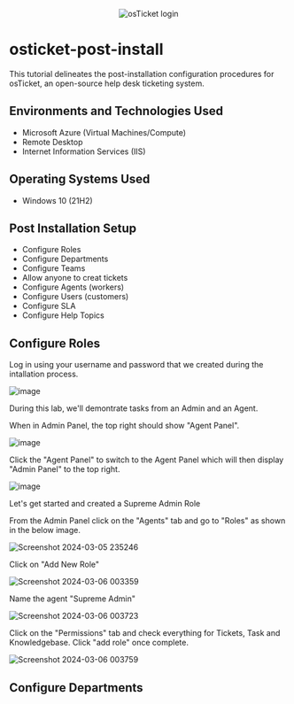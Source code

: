 <p align="center">
<img src="https://github.com/riquewill1977/osticket-post-install/assets/139101776/62d025a5-8c9a-406c-9575-31e63ba18950" alt="osTicket login"/>
</p>

<h1>osticket-post-install</h1>
This tutorial delineates the post-installation configuration procedures for osTicket, an open-source help desk ticketing system. <br />


<h2>Environments and Technologies Used</h2>

- Microsoft Azure (Virtual Machines/Compute)
- Remote Desktop
- Internet Information Services (IIS)


<h2>Operating Systems Used </h2>

- Windows 10</b> (21H2)

<h2>Post Installation Setup</h2>

- Configure Roles
- Configure Departments
- Configure Teams
- Allow anyone to creat tickets
- Configure Agents (workers)
- Configure Users (customers)
- Configure SLA
- Configure Help Topics

<h2>Configure Roles</h2>
<p>Log in using your username and password that we created during the intallation process.</p>

![image](https://github.com/riquewill1977/osticket-post-install/assets/139101776/450394b3-a761-4791-9f9a-4b97ba38ba9b)

During this lab, we'll demontrate tasks from an Admin and an Agent. 

When in Admin Panel, the top right should show "Agent Panel". 

![image](https://github.com/riquewill1977/osticket-post-install/assets/139101776/8729be88-8e50-4448-a9eb-c003bd55d7ba)

Click the "Agent Panel" to switch to the Agent Panel which will then display "Admin Panel" to the top right. 

![image](https://github.com/riquewill1977/osticket-post-install/assets/139101776/8516e5bf-4eaa-40c2-bcd6-b29b69586295)

Let's get started and created a Supreme Admin Role

From the Admin Panel click on the "Agents" tab and go to "Roles" as shown in the below image.

![Screenshot 2024-03-05 235246](https://github.com/riquewill1977/osticket-post-install/assets/139101776/d6006cb3-c372-47dd-8e1f-5f6591214e72)

Click on "Add New Role"

![Screenshot 2024-03-06 003359](https://github.com/riquewill1977/osticket-post-install/assets/139101776/1df5acb4-c30c-40c1-b729-f168ad0f2c38)

Name the agent "Supreme Admin"

![Screenshot 2024-03-06 003723](https://github.com/riquewill1977/osticket-post-install/assets/139101776/008f2a6f-dddd-43ad-b914-d357a4de4e57)

Click on the "Permissions" tab and check everything for Tickets, Task and Knowledgebase. Click "add role" once complete.

![Screenshot 2024-03-06 003759](https://github.com/riquewill1977/osticket-post-install/assets/139101776/d90986d0-e3cf-4a35-b6b3-622ea3b86cae)


<h2>Configure Departments</h2>


